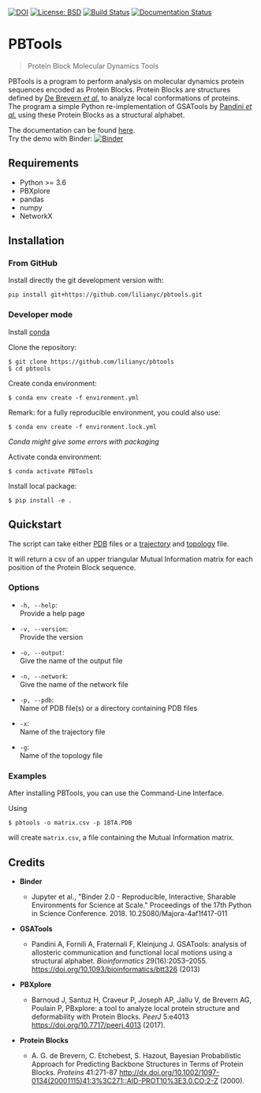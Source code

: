 [![DOI](https://zenodo.org/badge/DOI/10.5281/zenodo.3445379.svg)](https://doi.org/10.5281/zenodo.3445379)
[![License: BSD](https://img.shields.io/badge/License-BSD-blue.svg)](https://opensource.org/licenses/BSD-3-Clause)
[![Build Status](https://travis-ci.org/lilianyc/pbtools.svg?branch=master)](https://travis-ci.org/lilianyc/pbtools)
[![Documentation Status](https://readthedocs.org/projects/pbtools-md/badge/?version=latest)](https://pbtools-md.readthedocs.io/en/latest/)


# PBTools
> Protein Block Molecular Dynamics Tools

PBTools is a program to perform analysis on molecular dynamics protein sequences encoded as Protein Blocks. Protein Blocks are structures defined by [De Brevern *et al.*](https://www.ncbi.nlm.nih.gov/pubmed/11025540) to analyze local conformations of proteins.   
The program a simple Python re-implementation of GSATools by [Pandini *et al.*](https://academic.oup.com/bioinformatics/article/29/16/2053/200020) using these Protein Blocks as a structural alphabet.

The documentation can be found [here](https://pbtools-md.readthedocs.io/en/latest/).  
Try the demo with Binder: [![Binder](https://mybinder.org/badge_logo.svg)](https://mybinder.org/v2/gh/lilianyc/pbtools/master)

## Requirements

- Python >= 3.6
- PBXplore
- pandas
- numpy
- NetworkX

## Installation

### From GitHub

Install directly the git development version with:
```shell
pip install git+https://github.com/lilianyc/pbtools.git
```

### Developer mode

Install [conda](https://conda.io/projects/conda/en/latest/user-guide/install/index.html)  

Clone the repository:
```shell
$ git clone https://github.com/lilianyc/pbtools
$ cd pbtools
```

Create conda environment:
```shell
$ conda env create -f environment.yml
```

Remark: for a fully reproducible environment, you could also use:
```shell
$ conda env create -f environment.lock.yml
```
*Conda might give some errors with packaging*

Activate conda environment:
```shell
$ conda activate PBTools
```

Install local package:
```shell
$ pip install -e .
```

## Quickstart

The script can take either [PDB](http://www.wwpdb.org/documentation/file-format) files
or a
[trajectory](https://www.mdanalysis.org/docs/documentation_pages/coordinates/init.html) and [topology](https://www.mdanalysis.org/docs/documentation_pages/topology/init.html) file.

It will return a csv of an upper triangular Mutual Information matrix for each position of the Protein Block sequence.

### Options

- `-h, --help`:  
Provide a help page

- `-v, --version`:  
Provide the version

- `-o, --output`:  
Give the name of the output file

- `-n, --network`:  
Give the name of the network file

- `-p, --pdb`:  
Name of PDB file(s) or a directory containing PDB files

- `-x`:  
Name of the trajectory file

- `-g`:  
Name of the topology file

### Examples

After installing PBTools, you can use the Command-Line Interface.

Using
```shell
$ pbtools -o matrix.csv -p 1BTA.PDB
```
will create `matrix.csv`, a file containing the Mutual Information matrix.

## Credits

- **Binder**
  - Jupyter et al., "Binder 2.0 - Reproducible, Interactive, Sharable Environments for Science at Scale." Proceedings of the 17th Python in Science Conference. 2018. 10.25080/Majora-4af1f417-011

- **GSATools**
  - Pandini A, Fornili A, Fraternali F, Kleinjung J. GSATools: analysis of allosteric communication and functional local motions using a structural alphabet. *Bioinformatics* 29(16):2053–2055. https://doi.org/10.1093/bioinformatics/btt326 (2013)

- **PBXplore**
  - Barnoud J, Santuz H, Craveur P, Joseph AP, Jallu V, de Brevern AG, Poulain P, PBxplore: a tool to analyze local protein structure and deformability with Protein Blocks.
  *PeerJ* 5:e4013 https://doi.org/10.7717/peerj.4013 (2017).

- **Protein Blocks**
  - A. G. de Brevern, C. Etchebest, S. Hazout,
  Bayesian Probabilistic Approach for Predicting Backbone
Structures in Terms of Protein Blocks. *Proteins* 41:271-87 http://dx.doi.org/10.1002/1097-0134(20001115)41:3%3C271::AID-PROT10%3E3.0.CO;2-Z (2000).
